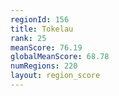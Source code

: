 ```yaml
---
regionId: 156
title: Tokelau
rank: 25
meanScore: 76.19
globalMeanScore: 68.78
numRegions: 220
layout: region_score
---
```

